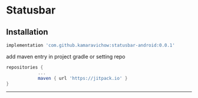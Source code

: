 # Statusbar

## Installation
```groovy
implementation 'com.github.kamaravichow:statusbar-android:0.0.1'
```

add maven entry in project gradle or setting repo

```groovy
repositories {
			...
			maven { url 'https://jitpack.io' }
}
```
---
